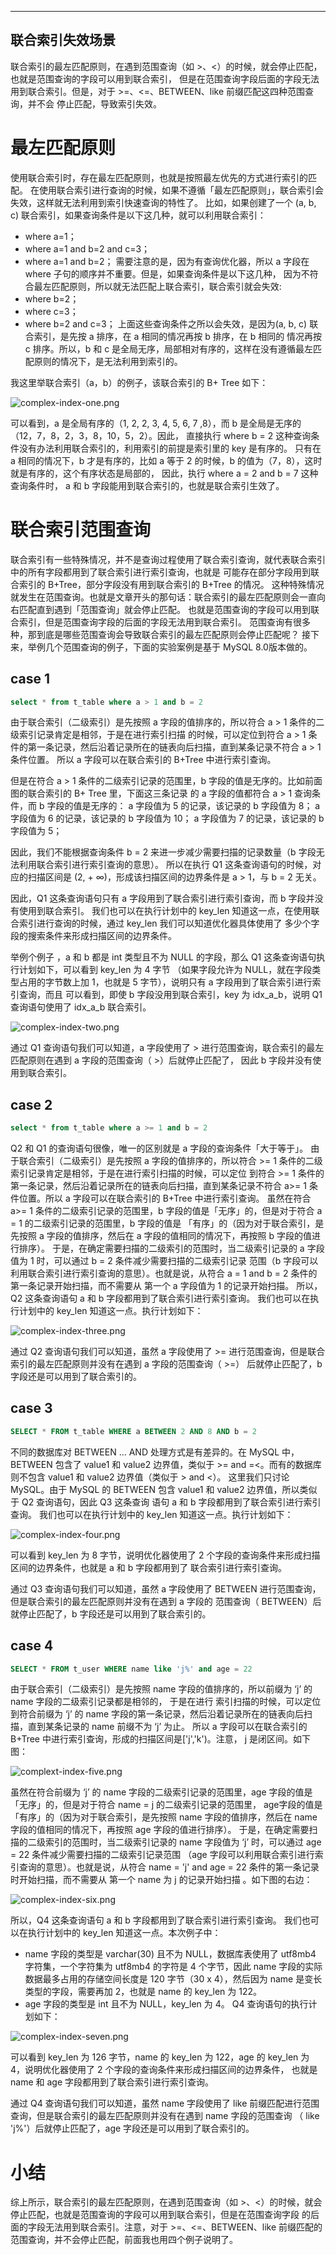 
---
联合索引失效场景
---
联合索引的最左匹配原则，在遇到范围查询（如 >、<）的时候，就会停止匹配，也就是范围查询的字段可以用到联合索引，
但是在范围查询字段后面的字段无法用到联合索引。但是，对于 >=、<=、BETWEEN、like 前缀匹配这四种范围查询，并不会
停止匹配，导致索引失效。


# 最左匹配原则
使用联合索引时，存在最左匹配原则，也就是按照最左优先的方式进行索引的匹配。
在使用联合索引进行查询的时候，如果不遵循「最左匹配原则」，联合索引会失效，这样就无法利用到索引快速查询的特性了。
比如，如果创建了一个 (a, b, c) 联合索引，如果查询条件是以下这几种，就可以利用联合索引：
- where a=1；
- where a=1 and b=2 and c=3；
- where a=1 and b=2；
  需要注意的是，因为有查询优化器，所以 a 字段在 where 子句的顺序并不重要。但是，如果查询条件是以下这几种，
因为不符合最左匹配原则，所以就无法匹配上联合索引，联合索引就会失效:
- where b=2；
- where c=3；
- where b=2 and c=3；
上面这些查询条件之所以会失效，是因为(a, b, c) 联合索引，是先按 a 排序，在 a 相同的情况再按 b 排序，在 b 相同的
情况再按 c 排序。所以，b 和 c 是全局无序，局部相对有序的，这样在没有遵循最左匹配原则的情况下，是无法利用到索引的。

我这里举联合索引（a，b）的例子，该联合索引的 B+ Tree 如下：





![complex-index-one.png](images%2Fcomplex-index-one.png)





可以看到，a 是全局有序的（1, 2, 2, 3, 4, 5, 6, 7 ,8），而 b 是全局是无序的（12，7，8，2，3，8，10，5，2）。因此，
直接执行 where b = 2 这种查询条件没有办法利用联合索引的，利用索引的前提是索引里的 key 是有序的。
只有在 a 相同的情况下，b 才是有序的，比如 a 等于 2 的时候，b 的值为（7，8），这时就是有序的，这个有序状态是局部的，
因此，执行 where a = 2 and b = 7 这种查询条件时， a 和 b 字段能用到联合索引的，也就是联合索引生效了。


# 联合索引范围查询
联合索引有一些特殊情况，并不是查询过程使用了联合索引查询，就代表联合索引中的所有字段都用到了联合索引进行索引查询，也就是
可能存在部分字段用到联合索引的 B+Tree，部分字段没有用到联合索引的 B+Tree 的情况。
这种特殊情况就发生在范围查询。也就是文章开头的那句话：联合索引的最左匹配原则会一直向右匹配直到遇到「范围查询」就会停止匹配。
也就是范围查询的字段可以用到联合索引，但是范围查询字段的后面的字段无法用到联合索引。
范围查询有很多种，那到底是哪些范围查询会导致联合索引的最左匹配原则会停止匹配呢？
接下来，举例几个范围查询的例子，下面的实验案例是基于 MySQL 8.0版本做的。


## case 1
```sql
select * from t_table where a > 1 and b = 2
```
由于联合索引（二级索引）是先按照 a 字段的值排序的，所以符合 a > 1 条件的二级索引记录肯定是相邻，于是在进行索引扫描
的时候，可以定位到符合 a > 1 条件的第一条记录，然后沿着记录所在的链表向后扫描，直到某条记录不符合 a > 1 条件位置。
所以 a 字段可以在联合索引的 B+Tree 中进行索引查询。

但是在符合 a > 1 条件的二级索引记录的范围里，b 字段的值是无序的。比如前面图的联合索引的 B+ Tree 里，下面这三条记录
的 a 字段的值都符合 a > 1 查询条件，而 b 字段的值是无序的：
a 字段值为 5 的记录，该记录的 b 字段值为 8；
a 字段值为 6 的记录，该记录的 b 字段值为 10；
a 字段值为 7 的记录，该记录的 b 字段值为 5；

因此，我们不能根据查询条件 b = 2 来进一步减少需要扫描的记录数量（b 字段无法利用联合索引进行索引查询的意思）。
所以在执行 Q1 这条查询语句的时候，对应的扫描区间是 (2, + ∞)，形成该扫描区间的边界条件是 a > 1，与 b = 2 无关。

因此，Q1 这条查询语句只有 a 字段用到了联合索引进行索引查询，而 b 字段并没有使用到联合索引。
我们也可以在执行计划中的 key_len 知道这一点，在使用联合索引进行查询的时候，通过 key_len 我们可以知道优化器具体使用了
多少个字段的搜索条件来形成扫描区间的边界条件。

举例个例子 ，a 和 b 都是 int 类型且不为 NULL 的字段，那么 Q1 这条查询语句执行计划如下，可以看到 key_len 为 4 字节
（如果字段允许为 NULL，就在字段类型占用的字节数上加 1，也就是 5 字节），说明只有 a 字段用到了联合索引进行索引查询，而且
可以看到，即使 b 字段没用到联合索引，key 为 idx_a_b，说明 Q1 查询语句使用了 idx_a_b 联合索引。





![complex-index-two.png](images%2Fcomplex-index-two.png)





通过 Q1 查询语句我们可以知道，a 字段使用了 > 进行范围查询，联合索引的最左匹配原则在遇到 a 字段的范围查询（ >）后就停止匹配了，
因此 b 字段并没有使用到联合索引。

## case 2 
```sql
select * from t_table where a >= 1 and b = 2
```

Q2 和 Q1 的查询语句很像，唯一的区别就是 a 字段的查询条件「大于等于」。
由于联合索引（二级索引）是先按照 a 字段的值排序的，所以符合 >= 1 条件的二级索引记录肯定是相邻，于是在进行索引扫描的时候，可以定位
到符合 >= 1 条件的第一条记录，然后沿着记录所在的链表向后扫描，直到某条记录不符合 a>= 1 条件位置。所以 a 字段可以在联合索引的
B+Tree 中进行索引查询。
虽然在符合 a>= 1 条件的二级索引记录的范围里，b 字段的值是「无序」的，但是对于符合 a = 1 的二级索引记录的范围里，b 字段的值是
「有序」的（因为对于联合索引，是先按照 a 字段的值排序，然后在 a 字段的值相同的情况下，再按照 b 字段的值进行排序）。
于是，在确定需要扫描的二级索引的范围时，当二级索引记录的 a 字段值为 1 时，可以通过 b = 2 条件减少需要扫描的二级索引记录
范围（b 字段可以利用联合索引进行索引查询的意思）。也就是说，从符合 a = 1 and b = 2 条件的第一条记录开始扫描，而不需要从
第一个 a 字段值为 1 的记录开始扫描。 所以，Q2 这条查询语句 a 和 b 字段都用到了联合索引进行索引查询。
我们也可以在执行计划中的 key_len 知道这一点。执行计划如下：





![complex-index-three.png](images%2Fcomplex-index-three.png)





通过 Q2 查询语句我们可以知道，虽然 a 字段使用了 >= 进行范围查询，但是联合索引的最左匹配原则并没有在遇到 a 字段的范围查询（ >=）
后就停止匹配了，b 字段还是可以用到了联合索引的。


## case 3 
```sql
SELECT * FROM t_table WHERE a BETWEEN 2 AND 8 AND b = 2
```

不同的数据库对 BETWEEN ... AND 处理方式是有差异的。在 MySQL 中，BETWEEN 包含了 value1 和 value2 边界值，类似于 >= 
and =<。而有的数据库则不包含 value1 和 value2 边界值（类似于 > and <）。
这里我们只讨论 MySQL。由于 MySQL 的 BETWEEN 包含 value1 和 value2 边界值，所以类似于 Q2 查询语句，因此 Q3 这条查询
语句 a 和 b 字段都用到了联合索引进行索引查询。
我们也可以在执行计划中的 key_len 知道这一点。执行计划如下：





![complex-index-four.png](images%2Fcomplex-index-four.png)





可以看到 key_len 为 8 字节，说明优化器使用了 2 个字段的查询条件来形成扫描区间的边界条件，也就是 a 和 b 字段都用到了
联合索引进行索引查询。

通过 Q3 查询语句我们可以知道，虽然 a 字段使用了 BETWEEN 进行范围查询，但是联合索引的最左匹配原则并没有在遇到 a 字段的
范围查询（ BETWEEN）后就停止匹配了，b 字段还是可以用到了联合索引的。

## case 4
```sql
SELECT * FROM t_user WHERE name like 'j%' and age = 22
```

由于联合索引（二级索引）是先按照 name 字段的值排序的，所以前缀为 ‘j’ 的 name 字段的二级索引记录都是相邻的， 于是在进行
索引扫描的时候，可以定位到符合前缀为 ‘j’ 的 name 字段的第一条记录，然后沿着记录所在的链表向后扫描，直到某条记录的 name 
前缀不为 ‘j’ 为止。
所以 a 字段可以在联合索引的 B+Tree 中进行索引查询，形成的扫描区间是['j','k')。注意， j 是闭区间。如下图：





![complext-index-five.png](images%2Fcomplext-index-five.png)





虽然在符合前缀为 ‘j’ 的 name 字段的二级索引记录的范围里，age 字段的值是「无序」的，但是对于符合 name = j 的二级索引记录的范围里，
age字段的值是「有序」的（因为对于联合索引，是先按照 name 字段的值排序，然后在 name 字段的值相同的情况下，再按照 age 字段的值进行排序）。
于是，在确定需要扫描的二级索引的范围时，当二级索引记录的 name 字段值为 ‘j’ 时，可以通过 age = 22 条件减少需要扫描的二级索引记录范围
（age 字段可以利用联合索引进行索引查询的意思）。也就是说，从符合 name = 'j' and age = 22 条件的第一条记录时开始扫描，而不需要从
第一个 name 为 j 的记录开始扫描 。如下图的右边：





![complex-index-six.png](images%2Fcomplex-index-six.png)





所以，Q4 这条查询语句 a 和 b 字段都用到了联合索引进行索引查询。
我们也可以在执行计划中的 key_len 知道这一点。本次例子中：
- name 字段的类型是 varchar(30) 且不为 NULL，数据库表使用了 utf8mb4 字符集，一个字符集为 utf8mb4 的字符是 4 个字节，因此 name 
字段的实际数据最多占用的存储空间长度是 120 字节（30 x 4），然后因为 name 是变长类型的字段，需要再加 2，也就是 name 的 key_len 为 122。
- age 字段的类型是 int 且不为 NULL，key_len 为 4。
Q4 查询语句的执行计划如下：





![complex-index-seven.png](images%2Fcomplex-index-seven.png)





可以看到 key_len 为 126 字节，name 的 key_len 为 122，age 的 key_len 为 4，说明优化器使用了 2 个字段的查询条件来形成扫描区间的边界条件，
也就是 name 和 age 字段都用到了联合索引进行索引查询。

通过 Q4 查询语句我们可以知道，虽然 name 字段使用了 like 前缀匹配进行范围查询，但是联合索引的最左匹配原则并没有在遇到 name 字段的范围查询
（ like 'j%'）后就停止匹配了，age 字段还是可以用到了联合索引的。


# 小结
综上所示，联合索引的最左匹配原则，在遇到范围查询（如 >、<）的时候，就会停止匹配，也就是范围查询的字段可以用到联合索引，但是在范围查询字段
的后面的字段无法用到联合索引。注意，对于 >=、<=、BETWEEN、like 前缀匹配的范围查询，并不会停止匹配，前面我也用四个例子说明了。

